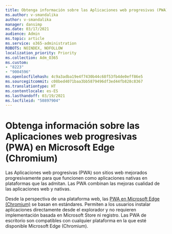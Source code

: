 ```yaml
---
title: Obtenga información sobre las Aplicaciones web progresivas (PWA) en Microsoft Edge (Chromium)
ms.author: v-smandalika
author: v-smandalika
manager: dansimp
ms.date: 03/17/2021
audience: Admin
ms.topic: article
ms.service: o365-administration
ROBOTS: NOINDEX, NOFOLLOW
localization_priority: Priority
ms.collection: Adm_O365
ms.custom:
- "8223"
- "9004596"
ms.openlocfilehash: 4c9a3adba19e4f7430b44c68f53fb4de0eff86e5
ms.sourcegitcommit: c08bed4071baa3bb5879496df3ed44fb828c8367
ms.translationtype: HT
ms.contentlocale: es-ES
ms.lasthandoff: 03/19/2021
ms.locfileid: "50897904"
---
```

# <a name="learn-about-the-progressive-web-apps-pwas-on-microsoft-edge-chromium"></a>Obtenga información sobre las Aplicaciones web progresivas (PWA) en Microsoft Edge (Chromium)

Las Aplicaciones web progresivas (PWA) son sitios web mejorados progresivamente para que funcionen como aplicaciones nativas en plataformas que las admitan. Las PWA combinan las mejoras cualidad de las aplicaciones web y nativas.

Desde la perspectiva de una plataforma web, las [PWA en Microsoft Edge (Chromium)](https://docs.microsoft.com/microsoft-edge/progressive-web-apps-chromium/#pwas-on-microsoft-edge-chromium) se basan en estándares. Permiten a los usuarios instalar aplicaciones directamente desde el explorador y no requieren implementación basada en Microsoft Store ni registro. Las PWA de escritorio son compatibles con cualquier plataforma en la que esté disponible Microsoft Edge (Chromium).
